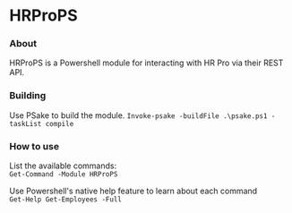 # HRProPS   

### About
HRProPS is a Powershell module for interacting with HR Pro via their REST API.

### Building
Use PSake to build the module.
`Invoke-psake -buildFile .\psake.ps1 -taskList compile`

### How to use
List the available commands:\
`Get-Command -Module HRProPS`

Use Powershell's native help feature to learn about each command
\
`Get-Help Get-Employees -Full`